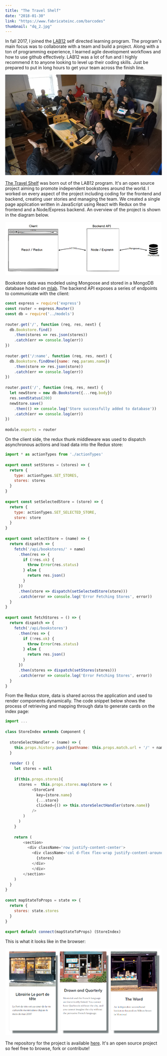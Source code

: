 ```yaml
---
title: "The Travel Shelf"
date: "2018-01-30"
link: "https://www.fabricateinc.com/barcodes"
thumbnail: "dq_2.jpg"
---
```


In fall 2017, I joined the [LAB12](https://www.pitonneux.org/lab12/) self directed learning program. The program's main focus was to collaborate with a team and build a project. Along with a ton of programming experience, I learned agile development workflows and how to use github effectively. LAB12 was a lot of fun and I highly recommend it to anyone looking to level up their coding skills. Just be prepared to put in long hours to get your team across the finish line.

![](ts_1.png)

[The Travel Shelf](http://www.thetravelshelf.com) was born out of the LAB12 program. It's an open source project aiming to promote independent bookstores around the world. I worked on every aspect of the project including coding for the frontend and backend, creating user stories and managing the team. We created a single page application written in JavaScript using React with Redux on the frontend and a Node/Express backend. An overview of the project is shown in the diagram below.

![](ts_2.png)

Bookstore data was modeled using Mongoose and stored in a MongoDB database hosted on [mlab](https://mlab.com/). The backend API exposes a series of endpoints to communicate with the client:

```javascript
const express = require('express')
const router = express.Router()
const db = require('../models')

router.get('/', function (req, res, next) {
  db.Bookstore.find()
    .then(stores => res.json(stores))
    .catch(err => console.log(err))
})

router.get('/:name', function (req, res, next) {
  db.Bookstore.findOne({name: req.params.name})
    .then(store => res.json(store))
    .catch(err => console.log(err))
})

router.post('/', function (req, res, next) {
  let newStore = new db.Bookstore({...req.body})
  res.sendStatus(200)
  newStore.save()
    .then(() => console.log('Store successfully added to database'))
    .catch(err => console.log(err))
})

module.exports = router
```

On the client side, the redux thunk middleware was used to dispatch asynchronous actions and load data into the Redux store:

```javascript
import * as actionTypes from './actionTypes'

export const setStores = (stores) => {
  return {
    type: actionTypes.SET_STORES,
    stores: stores
  }
}

export const setSelectedStore = (store) => {
  return {
    type: actionTypes.SET_SELECTED_STORE,
    store: store
  }
}

export const selectStore = (name) => {
  return dispatch => {
    fetch('/api/bookstores/' + name)
      .then(res => {
        if (!res.ok) {
          throw Error(res.status)
        } else {
          return res.json()
        }
      })
      .then(store => dispatch(setSelectedStore(store)))
      .catch(error => console.log('Error Fetching Stores', error))
  }
}

export const fetchStores = () => {
  return dispatch => {
    fetch('/api/bookstores')
      .then(res => {
        if (!res.ok) {
          throw Error(res.status)
        } else {
          return res.json()
        }
      })
      .then(stores => dispatch(setStores(stores)))
      .catch(error => console.log('Error Fetching Stores', error))
  }
}
```

From the Redux store, data is shared across the application and used to render components dynamically. The code snippet below shows the process of retrieving and mapping through data to generate cards on the index page:

```javascript
import ...

class StoreIndex extends Component {

  storeSelectHandler = (name) => {
    this.props.history.push({pathname: this.props.match.url + '/' + name})
  }

  render () {
    let stores = null

    if(this.props.stores){
      stores =  this.props.stores.map(store => (
            <StoreCard
              key={store.name}
              {...store}
              clicked={() => this.storeSelectHandler(store.name)}
            />
        )
      )
    }

    return (
        <section>
          <div className='row justify-content-center'>
            <div className='col d-flex flex-wrap justify-content-around'>
              {stores}
            </div>
            </div>
        </section>
    )
  }
}

const mapStateToProps = state => {
  return {
    stores: state.stores
  }
}

export default connect(mapStateToProps) (StoreIndex)
```

This is what it looks like in the browser:

![](ts_3.png)

The repository for the project is available [here](https://github.com/RichardLitt/the-travel-shelf). It's an open source project so feel free to browse, fork or contribute!
